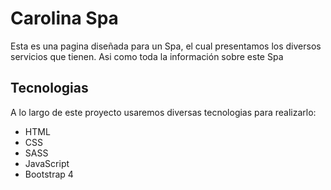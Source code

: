# Carolina Spa 
Esta es una pagina diseñada para un Spa, el cual presentamos los diversos servicios que tienen. Asi como toda la información sobre este Spa

## Tecnologias

A lo largo de este proyecto usaremos diversas tecnologias para realizarlo:

- HTML
- CSS
- SASS
- JavaScript
- Bootstrap 4
